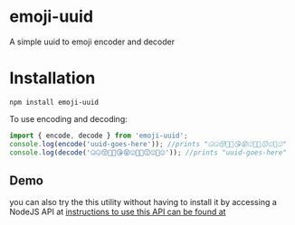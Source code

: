# emoji-uuid

A simple uuid to emoji encoder and decoder

# Installation

`npm install emoji-uuid`

To use encoding and decoding:

```javascript
import { encode, decode } from 'emoji-uuid';
console.log(encode('uuid-goes-here')); //prints "🤐🤐😚🥰🍑😘😝😍🤫🍑😗😍🤭😍"
console.log(decode('🤐🤐😚🥰🍑😘😝😍🤫🍑😗😍🤭😍')); //prints "uuid-goes-here"
```

## Demo

you can also try the this utility without having to install it by accessing a NodeJS API at <a href="https://emoji-uuid.azurewebsites.net/"> instructions to use this API can be found at <a href="https://github.com/sudo-vaibhav/emoji-uuid-api">

